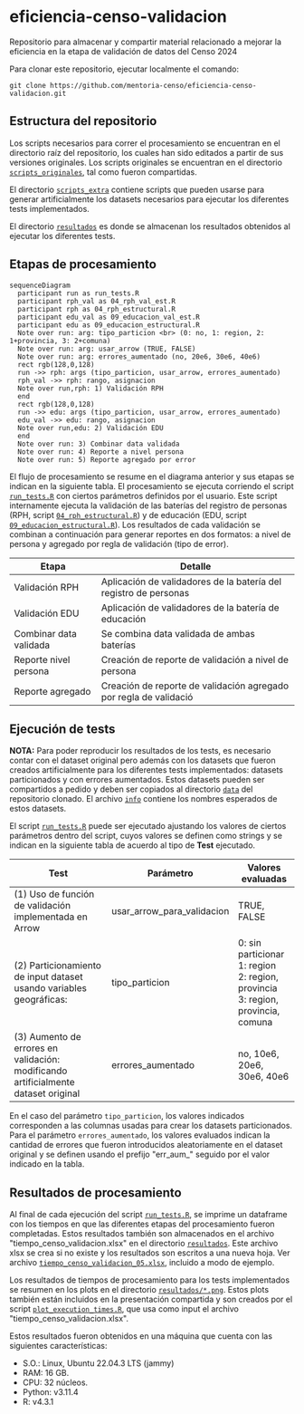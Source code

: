 # eficiencia-censo-validacion

Repositorio para almacenar y compartir material relacionado a mejorar la eficiencia en la etapa de validación de datos del Censo 2024

Para clonar este repositorio, ejecutar localmente el comando:

```
git clone https://github.com/mentoria-censo/eficiencia-censo-validacion.git
```

## Estructura del repositorio

Los scripts necesarios para correr el procesamiento se encuentran en el directorio raíz del repositorio, los cuales han sido editados a partir de sus versiones originales.
Los scripts originales se encuentran en el directorio [`scripts_originales`](scripts_originales), tal como fueron compartidas.

El directorio [`scripts_extra`](scripts_extra) contiene scripts que pueden usarse para generar artificialmente los datasets necesarios para ejecutar los diferentes tests implementados.

El directorio [`resultados`](resultados) es donde se almacenan los resultados obtenidos al ejecutar los diferentes tests.

## Etapas de procesamiento

```mermaid
sequenceDiagram
  participant run as run_tests.R
  participant rph_val as 04_rph_val_est.R  
  participant rph as 04_rph_estructural.R
  participant edu_val as 09_educacion_val_est.R  
  participant edu as 09_educacion_estructural.R
  Note over run: arg: tipo_particion <br> (0: no, 1: region, 2: 1+provincia, 3: 2+comuna) 
  Note over run: arg: usar_arrow (TRUE, FALSE)
  Note over run: arg: errores_aumentado (no, 20e6, 30e6, 40e6)
  rect rgb(128,0,128)
  run ->> rph: args (tipo_particion, usar_arrow, errores_aumentado)
  rph_val ->> rph: rango, asignacion
  Note over run,rph: 1) Validación RPH
  end
  rect rgb(128,0,128)
  run ->> edu: args (tipo_particion, usar_arrow, errores_aumentado)
  edu_val ->> edu: rango, asignacion
  Note over run,edu: 2) Validación EDU  
  end
  Note over run: 3) Combinar data validada
  Note over run: 4) Reporte a nivel persona
  Note over run: 5) Reporte agregado por error      
```

El flujo de procesamiento se resume en el diagrama anterior y sus etapas se indican en la siguiente tabla.
El procesamiento se ejecuta corriendo el script [`run_tests.R`](run_tests.R) con ciertos parámetros definidos por el usuario.
Este script internamente ejecuta la validación de las baterías del registro de personas (RPH, script [`04_rph_estructural.R`](04_rph_estructural.R)) y de educación (EDU, script [`09_educacion_estructural.R`](09_educacion_estructural.R)).
Los resultados de cada validación se combinan a continuación para generar reportes en dos formatos: a nivel de persona y agregado por regla de validación (tipo de error).

| Etapa                   | Detalle                                                           |
|-------------------------|-------------------------------------------------------------------|
| Validación RPH          | Aplicación de validadores de la batería del registro de personas  |
| Validación EDU          | Aplicación de validadores de la batería de educación              |
| Combinar data validada  | Se combina data validada de ambas baterías                        |
| Reporte nivel persona   | Creación de reporte de validación a nivel de persona              |
| Reporte agregado        | Creación de reporte de validación agregado por regla de validació |


## Ejecución de tests

**NOTA:** Para poder reproducir los resultados de los tests, es necesario contar con el dataset original pero además con los datasets que fueron creados artificialmente para los diferentes tests implementados: datasets particionados y con errores aumentados.
Estos datasets pueden ser compartidos a pedido y deben ser copiados al directorio [`data`](data/) del repositorio clonado. El archivo [`info`](data/info) contiene los nombres esperados de estos datasets.

El script [`run_tests.R`](run_tests.R) puede ser ejecutado ajustando los valores de ciertos parámetros dentro del script, cuyos valores se definen como strings y se indican en la siguiente tabla de acuerdo al tipo de **Test** ejecutado. <br>

| Test                                                             | Parámetro | Valores evaluadas             |
|-|-|-|
| (1) Uso de función de validación implementada en Arrow               | usar_arrow_para_validacion | TRUE, FALSE                     |
| (2) Particionamiento de input dataset usando variables geográficas:  | tipo_particion | 0: sin particionar <br> 1: region <br> 2: region, provincia <br> 3: region, provincia, comuna |
| (3) Aumento de errores en validación: <br> modificando artificialmente dataset original | errores_aumentado | no, 10e6, 20e6, 30e6, 40e6 |

En el caso del parámetro `tipo_particion`, los valores indicados corresponden a las columnas usadas para crear los datasets particionados. 
Para el parámetro `errores_aumentado`, los valores evaluados indican la cantidad de errores que fueron introducidos aleatoriamente en el dataset original y se definen usando el prefijo "err_aum_" seguido por el valor indicado en la tabla.

## Resultados de procesamiento

Al final de cada ejecución del script [`run_tests.R`](run_tests.R), se imprime un dataframe con los tiempos en que las diferentes etapas del procesamiento fueron completadas.
Estos resultados también son almacenados en el archivo "tiempo_censo_validacion.xlsx" en el directorio [`resultados`](resultados). Este archivo xlsx se crea si no existe y los resultados son escritos a una nueva hoja. Ver archivo [`tiempo_censo_validacion_05.xlsx`](resultados/tiempo_censo_validacion_05.xlsx), incluido a modo de ejemplo.

Los resultados de tiempos de procesamiento para los tests implementados se resumen en los plots en el directorio [`resultados/*.png`](resultados). Estos plots también están incluidos en la presentación compartida y son creados por el script [`plot_execution_times.R`](scripts_extra/plot_execution_times.R), que usa como input el archivo "tiempo_censo_validacion.xlsx".

Estos resultados fueron obtenidos en una máquina que cuenta con las siguientes características:

- S.O.: Linux, Ubuntu 22.04.3 LTS (jammy)
- RAM: 16 GB.
- CPU: 32 núcleos.
- Python: v3.11.4
- R: v4.3.1
